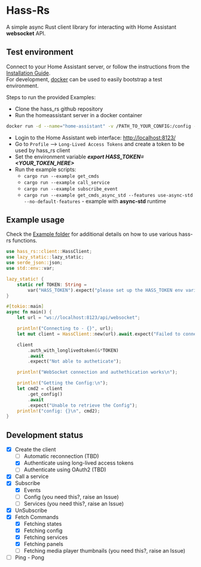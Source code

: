 # Hass-Rs

A simple async Rust client library for interacting with Home Assistant **websocket** API.

## Test environment

Connect to your Home Assistant server, or follow the instructions from the [Installation Guide](https://www.home-assistant.io/installation/).  
For development, [docker](https://www.home-assistant.io/installation/linux#install-home-assistant-container) can be used to easily bootstrap a test environment.

Steps to run the provided Examples:

* Clone the hass_rs github repository
* Run the homeassistant server in a docker container

```bash
docker run -d --name="home-assistant" -v /PATH_TO_YOUR_CONFIG:/config -v /etc/localtime:/etc/localtime:ro --net=host homeassistant/home-assistant:stable
```

* Login to the Home Assistant web interface: <http://localhost:8123/>
* Go to `Profile` --> `Long-Lived Access Tokens` and create a token to be used by hass_rs client
* Set the environment variable ***export HASS_TOKEN=<YOUR_TOKEN_HERE>***
* Run the example scripts:
  * `cargo run --example get_cmds`
  * `cargo run --example call_service`
  * `cargo run --example subscribe_event`
  * `cargo run --example get_cmds_async_std --features use-async-std --no-default-features` - example with **async-std** runtime

## Example usage

Check the [Example folder](https://github.com/danrusei/hass-rs/tree/master/examples) for additional details on how to use various hass-rs functions.

```rust
use hass_rs::client::HassClient;
use lazy_static::lazy_static;
use serde_json::json;
use std::env::var;

lazy_static! {
    static ref TOKEN: String =
        var("HASS_TOKEN").expect("please set up the HASS_TOKEN env variable before running this");
}

#[tokio::main]
async fn main() {
    let url = "ws://localhost:8123/api/websocket";

    println!("Connecting to - {}", url);
    let mut client = HassClient::new(url).await.expect("Failed to connect");

    client
        .auth_with_longlivedtoken(&*TOKEN)
        .await
        .expect("Not able to autheticate");

    println!("WebSocket connection and authethication works\n");

    println!("Getting the Config:\n");
    let cmd2 = client
        .get_config()
        .await
        .expect("Unable to retrieve the Config");
    println!("config: {}\n", cmd2);
}
```

## Development status

* [x] Create the client
  * [ ] Automatic reconnection (TBD)
  * [x] Authenticate using long-lived access tokens
  * [ ] Authenticate using OAuth2 (TBD)
* [x] Call a service
* [x] Subscribe
  * [x] Events
  * [ ] Config (you need this?, raise an Issue)
  * [ ] Services (you need this?, raise an Issue)
* [x] UnSubscribe
* [x] Fetch Commands
  * [x] Fetching states
  * [x] Fetching config
  * [x] Fetching services
  * [x] Fetching panels
  * [ ] Fetching media player thumbnails (you need this?, raise an Issue)
* [ ] Ping - Pong
